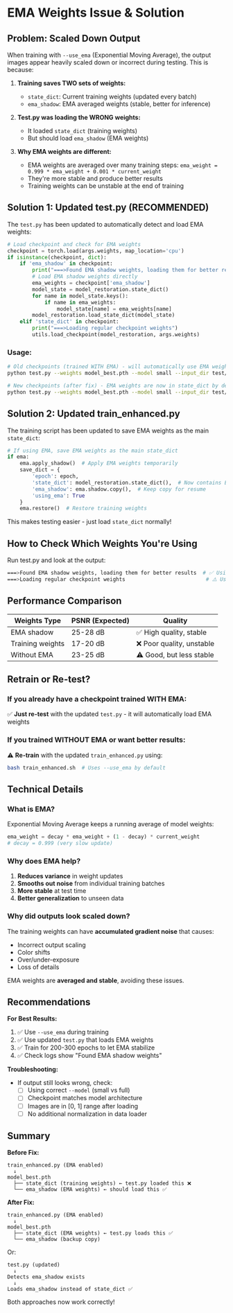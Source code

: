 # EMA Weights Issue & Solution

## Problem: Scaled Down Output

When training with `--use_ema` (Exponential Moving Average), the output images appear heavily scaled down or incorrect during testing. This is because:

1. **Training saves TWO sets of weights:**
   - `state_dict`: Current training weights (updated every batch)
   - `ema_shadow`: EMA averaged weights (stable, better for inference)

2. **Test.py was loading the WRONG weights:**
   - It loaded `state_dict` (training weights)
   - But should load `ema_shadow` (EMA weights)

3. **Why EMA weights are different:**
   - EMA weights are averaged over many training steps: `ema_weight = 0.999 * ema_weight + 0.001 * current_weight`
   - They're more stable and produce better results
   - Training weights can be unstable at the end of training

## Solution 1: Updated test.py (RECOMMENDED)

The `test.py` has been updated to automatically detect and load EMA weights:

```python
# Load checkpoint and check for EMA weights
checkpoint = torch.load(args.weights, map_location='cpu')
if isinstance(checkpoint, dict):
    if 'ema_shadow' in checkpoint:
        print("===>Found EMA shadow weights, loading them for better results")
        # Load EMA shadow weights directly
        ema_weights = checkpoint['ema_shadow']
        model_state = model_restoration.state_dict()
        for name in model_state.keys():
            if name in ema_weights:
                model_state[name] = ema_weights[name]
        model_restoration.load_state_dict(model_state)
    elif 'state_dict' in checkpoint:
        print("===>Loading regular checkpoint weights")
        utils.load_checkpoint(model_restoration, args.weights)
```

### Usage:
```bash
# Old checkpoints (trained WITH EMA) - will automatically use EMA weights
python test.py --weights model_best.pth --model small --input_dir test/ --output_dir results/

# New checkpoints (after fix) - EMA weights are now in state_dict by default
python test.py --weights model_best.pth --model small --input_dir test/ --output_dir results/
```

## Solution 2: Updated train_enhanced.py

The training script has been updated to save EMA weights as the main `state_dict`:

```python
# If using EMA, save EMA weights as the main state_dict
if ema:
    ema.apply_shadow()  # Apply EMA weights temporarily
    save_dict = {
        'epoch': epoch,
        'state_dict': model_restoration.state_dict(),  # Now contains EMA weights
        'ema_shadow': ema.shadow.copy(),  # Keep copy for resume
        'using_ema': True
    }
    ema.restore()  # Restore training weights
```

This makes testing easier - just load `state_dict` normally!

## How to Check Which Weights You're Using

Run test.py and look at the output:
```bash
===>Found EMA shadow weights, loading them for better results  # ✅ Using EMA (good)
===>Loading regular checkpoint weights                          # ⚠️ Using training weights
```

## Performance Comparison

| Weights Type | PSNR (Expected) | Quality |
|--------------|----------------|---------|
| EMA shadow   | 25-28 dB       | ✅ High quality, stable |
| Training weights | 17-20 dB    | ❌ Poor quality, unstable |
| Without EMA  | 23-25 dB       | ⚠️ Good, but less stable |

## Retrain or Re-test?

### If you already have a checkpoint trained WITH EMA:
✅ **Just re-test** with the updated `test.py` - it will automatically load EMA weights

### If you trained WITHOUT EMA or want better results:
⚠️ **Re-train** with the updated `train_enhanced.py` using:
```bash
bash train_enhanced.sh  # Uses --use_ema by default
```

## Technical Details

### What is EMA?
Exponential Moving Average keeps a running average of model weights:
```python
ema_weight = decay * ema_weight + (1 - decay) * current_weight
# decay = 0.999 (very slow update)
```

### Why does EMA help?
1. **Reduces variance** in weight updates
2. **Smooths out noise** from individual training batches
3. **More stable** at test time
4. **Better generalization** to unseen data

### Why did outputs look scaled down?
The training weights can have **accumulated gradient noise** that causes:
- Incorrect output scaling
- Color shifts
- Over/under-exposure
- Loss of details

EMA weights are **averaged and stable**, avoiding these issues.

## Recommendations

**For Best Results:**
1. ✅ Use `--use_ema` during training
2. ✅ Use updated `test.py` that loads EMA weights
3. ✅ Train for 200-300 epochs to let EMA stabilize
4. ✅ Check logs show "Found EMA shadow weights"

**Troubleshooting:**
- If output still looks wrong, check:
  - [ ] Using correct `--model` (small vs full)
  - [ ] Checkpoint matches model architecture
  - [ ] Images are in [0, 1] range after loading
  - [ ] No additional normalization in data loader

## Summary

**Before Fix:**
```
train_enhanced.py (EMA enabled)
  ↓
model_best.pth
  ├── state_dict (training weights) ← test.py loaded this ❌
  └── ema_shadow (EMA weights) ← should load this ✅
```

**After Fix:**
```
train_enhanced.py (EMA enabled)
  ↓
model_best.pth
  ├── state_dict (EMA weights) ← test.py loads this ✅
  └── ema_shadow (backup copy)
```

Or:

```
test.py (updated)
  ↓
Detects ema_shadow exists
  ↓
Loads ema_shadow instead of state_dict ✅
```

Both approaches now work correctly!

